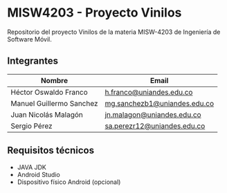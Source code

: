 # MISW4203 - Proyecto Vinilos

Repositorio del proyecto Vinilos de la materia MISW-4203 de Ingeniería de Software Móvil.

## Integrantes

| Nombre                   | Email                          |
| ----------------------   | ------------------------------ |
| Héctor Oswaldo Franco    | h.franco@uniandes.edu.co       |
| Manuel Guillermo Sanchez | mg.sanchezb1@uniandes.edu.co   |
| Juan Nicolás Malagón     | jn.malagon@uniandes.edu.co     |
| Sergio Pérez             | sa.perezr12@uniandes.edu.co    |

## Requisitos técnicos
- JAVA JDK
- Android Studio
- Dispositivo físico Android (opcional)


